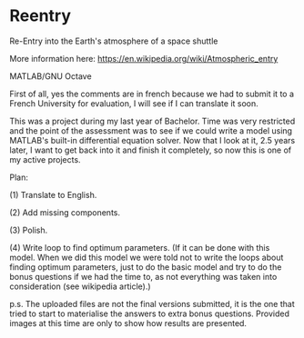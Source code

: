 # Reentry
Re-Entry into the Earth's atmosphere of a space shuttle

More information here: https://en.wikipedia.org/wiki/Atmospheric_entry

MATLAB/GNU Octave

First of all, yes the comments are in french because we had to submit it to a French University for evaluation, I will see if I can translate it soon.

This was a project during my last year of  Bachelor. Time was very restricted and the point of the assessment was to see if we could write a model using MATLAB's built-in differential equation solver. Now that I look at it, 2.5 years later, I want to get back into it and finish it completely, so now this is one of my active projects.

Plan:

(1) Translate to English.

(2) Add missing components.

(3) Polish.

(4) Write loop to find optimum parameters. (If it can be done with this model. When we did this model we were told not to write the loops about finding optimum parameters, just to do the basic model and try to do the bonus questions if we had the time to, as not everything was taken into consideration (see wikipedia article).)


p.s. The uploaded files are not the final versions submitted, it is the one that tried to start to materialise the answers to extra bonus questions. Provided images at this time are only to show how results are presented.

